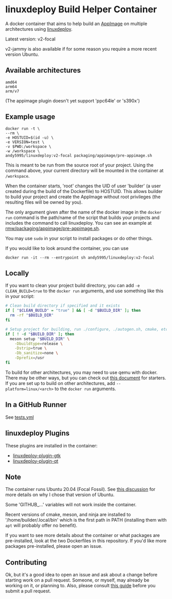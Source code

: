 # linuxdeploy Build Helper Container

A docker container that aims to help build an
[AppImage](https://github.com/AppImage/AppImageKit) on multiple architectures
using [linuxdeploy](https://github.com/linuxdeploy/linuxdeploy).

Latest version: v2-focal

v2-jammy is also available if for some reason you require a more recent
version Ubuntu.

## Available architectures

    amd64
    arm64
    arm/v7

(The appimage plugin doesn't yet support 'ppc64le' or 's390x')

## Example usage

    docker run -t \
    --rm \
    -e HOSTUID=$(id -u) \
    -e VERSION=test \
    -v $PWD:/workspace \
    -w /workspace \
    andy5995/linuxdeploy:v2-focal packaging/appimage/pre-appimage.sh

This is meant to be run from the source root of your project. Using the
command above, your current directory will be mounted in the container at
`/workspace`.

When the container starts, 'root' changes the UID of user 'builder' (a user
created during the build of the Dockerfile) to HOSTUID. This allows builder to
build your project and create the AppImage without root privileges (the
resulting files will be owned by you).

The only argument given after the name of the docker image in the `docker run`
command is the path/name of the script that builds your projects and includes
the command to call linuxdeploy. You can see an example at
[rmw/packaging/appimage/pre-appimage.sh](https://github.com/theimpossibleastronaut/rmw/blob/master/packaging/appimage/pre-appimage.sh).

You may use `sudo` in your script to install packages or do other things.

If you would like to look around the container, you can use

    docker run -it --rm --entrypoint sh andy5995/linuxdeploy:v2-focal

## Locally

If you want to clean your project build directory, you can add `-e
CLEAN_BUILD=true` to the `docker run` arguments, and use something like this
in your script:

```sh
# Clean build directory if specified and it exists
if [ "$CLEAN_BUILD" = "true" ] && [ -d "$BUILD_DIR" ]; then
  rm -rf "$BUILD_DIR"
fi

# Setup project for building, run ./configure, ./autogen.sh, cmake, etc
if [ ! -d "$BUILD_DIR" ]; then
  meson setup "$BUILD_DIR" \
    -Dbuildtype=release \
    -Dstrip=true \
    -Db_sanitize=none \
    -Dprefix=/usr
fi
```

To build for other architectures, you may need to use qemu with docker. There
may be other ways, but you can check out [this
document](https://www.stereolabs.com/docs/docker/building-arm-container-on-x86)
for starters. If you are set up to build on other architectures, add
`--platform=linux/<arch>` to the `docker run` arguments.

## In a GitHub Runner

See [tests.yml](https://github.com/andy5995/linuxdeploy-build-helper-container/blob/trunk/.github/workflows/test.yml)

## linuxdeploy Plugins

These plugins are installed in the container:

* [linuxdeploy-plugin-gtk](https://github.com/linuxdeploy/linuxdeploy-plugin-gtk)
* [linuxdeploy-plugin-qt](https://github.com/linuxdeploy/linuxdeploy-plugin-qt)

## Note

The container runs Ubuntu 20.04 (Focal Fossil). See [this
discussion](https://github.com/orgs/AppImage/discussions/1254) for more
details on why I chose that version of Ubuntu.

Some 'GITHUB_...' variables will not work inside the container.

Recent versions of cmake, meson, and ninja are installed to
'/home/builder/.local/bin' which is the first path in PATH (installing them
with `apt` will probably offer no benefit).

If you want to see more details about the container or what packages are
pre-installed, look at the two Dockerfiles in this repository. If you'd like
more packages pre-installed, please open an issue.

## Contributing

Ok, but it's a good idea to open an issue and ask about a change before
starting work on a pull request. Someone, or myself, may already be working on
it, or planning to. Also, please consult [this
guide](https://docs.github.com/en/pull-requests/collaborating-with-pull-requests/getting-started/best-practices-for-pull-requests)
before you submit a pull request.
